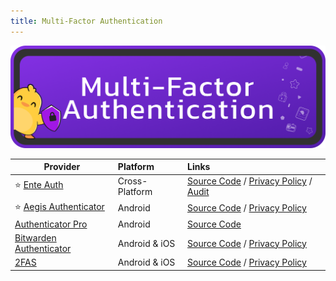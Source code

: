 ```yaml
---
title: Multi-Factor Authentication
---
```


![Cover](../../assets/multi-factor-authentication.png)

| Provider | Platform | Links |
| --- | :-- | :-- |
| :star: [Ente Auth](https://ente.io/auth) | Cross-Platform | [Source Code](https://github.com/ente-io/ente) / [Privacy Policy](https://ente.io/privacy) / [Audit](https://ente.io/blog/cryptography-audit/) |
| :star: [Aegis Authenticator](https://getaegis.app/) | Android | [Source Code](https://github.com/beemdevelopment/Aegis) / [Privacy Policy](https://getaegis.app/aegis/privacy.html) | |
| [Authenticator Pro](https://authenticatorpro.jmh.me/) | Android | [Source Code](https://github.com/jamie-mh/AuthenticatorPro)
| [Bitwarden Authenticator](https://bitwarden.com/products/authenticator/) | Android & iOS | [Source Code](https://github.com/bitwarden/authenticator-android) / [Privacy Policy](https://bitwarden.com/privacy/)
| [2FAS](https://2fas.com/) | Android & iOS | [Source Code](https://github.com/twofas) / [Privacy Policy](https://2fas.com/privacy-policy/)
